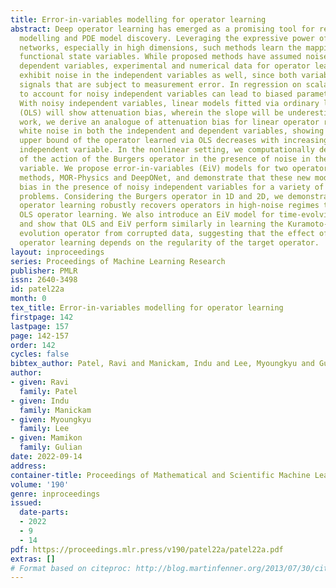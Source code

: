 ```yaml
---
title: Error-in-variables modelling for operator learning
abstract: Deep operator learning has emerged as a promising tool for reduced-order
  modelling and PDE model discovery. Leveraging the expressive power of deep neural
  networks, especially in high dimensions, such methods learn the mapping between
  functional state variables. While proposed methods have assumed noise only in the
  dependent variables, experimental and numerical data for operator learning typically
  exhibit noise in the independent variables as well, since both variables represent
  signals that are subject to measurement error. In regression on scalar data, failure
  to account for noisy independent variables can lead to biased parameter estimates.
  With noisy independent variables, linear models fitted via ordinary least squares
  (OLS) will show attenuation bias, wherein the slope will be underestimated. In this
  work, we derive an analogue of attenuation bias for linear operator regression with
  white noise in both the independent and dependent variables, showing that the norm
  upper bound of the operator learned via OLS decreases with increasing noise in the
  independent variable. In the nonlinear setting, we computationally demonstrate underprediction
  of the action of the Burgers operator in the presence of noise in the independent
  variable. We propose error-in-variables (EiV) models for two operator regression
  methods, MOR-Physics and DeepONet, and demonstrate that these new models reduce
  bias in the presence of noisy independent variables for a variety of operator learning
  problems. Considering the Burgers operator in 1D and 2D, we demonstrate that EiV
  operator learning robustly recovers operators in high-noise regimes that defeat
  OLS operator learning. We also introduce an EiV model for time-evolving PDE discovery
  and show that OLS and EiV perform similarly in learning the Kuramoto-Sivashinsky
  evolution operator from corrupted data, suggesting that the effect of bias in OLS
  operator learning depends on the regularity of the target operator.
layout: inproceedings
series: Proceedings of Machine Learning Research
publisher: PMLR
issn: 2640-3498
id: patel22a
month: 0
tex_title: Error-in-variables modelling for operator learning
firstpage: 142
lastpage: 157
page: 142-157
order: 142
cycles: false
bibtex_author: Patel, Ravi and Manickam, Indu and Lee, Myoungkyu and Gulian, Mamikon
author:
- given: Ravi
  family: Patel
- given: Indu
  family: Manickam
- given: Myoungkyu
  family: Lee
- given: Mamikon
  family: Gulian
date: 2022-09-14
address:
container-title: Proceedings of Mathematical and Scientific Machine Learning
volume: '190'
genre: inproceedings
issued:
  date-parts:
  - 2022
  - 9
  - 14
pdf: https://proceedings.mlr.press/v190/patel22a/patel22a.pdf
extras: []
# Format based on citeproc: http://blog.martinfenner.org/2013/07/30/citeproc-yaml-for-bibliographies/
---
```

